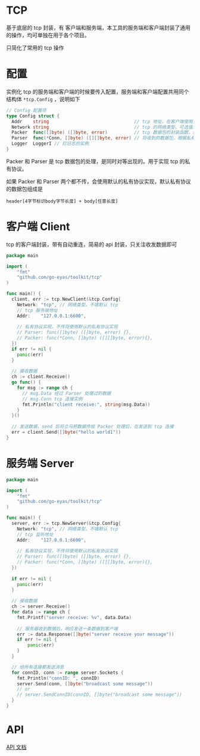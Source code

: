 # TCP 

基于底层的 tcp 封装，有 客户端和服务端，本工具的服务端和客户端封装了通用的操作，均可单独在用于各个项目。

只简化了常用的 tcp 操作

# 配置

实例化 tcp 的服务端和客户端的时候要传入配置，服务端和客户端配置共用同个结构体 `*tcp.Config` ，说明如下 

```go
// Config 配置项
type Config struct {
  Addr    string                                // tcp 地址，在客户端使用为需要连接的地址，在服务端使用为监听的地址
  Network string                                // tcp 的网络类型，可选值为 "tcp", "tcp4", "tcp6", "unix" or "unixpacket"
  Packer  func([]byte) ([]byte, error)          // tcp 数据包的封装函数，传入的数据是需要发送的业务数据，返回发送给 tcp 的数据
  Parser  func(*Conn, []byte) ([][]byte, error) // 将收到的数据包，根据私有协议转换成业务数据，在这里处理粘包,半包等数据包问题，返回处理好的数据包
  Logger  LoggerI // 打日志的实例
}
```

Packer 和 Parser 是 tcp 数据包的处理，是同时对等出现的。用于实现 tcp 的私有协议。

如果 Packer 和 Parser 两个都不传，会使用默认的私有协议实现，默认私有协议的数据包组成是

```
header[4字节标识body字节长度] + body[任意长度]
```

# 客户端 Client

tcp 的客户端封装，带有自动重连，简易的 api 封装，只关注收发数据即可

```go
package main

import (
    "fmt"
	"github.com/go-eyas/toolkit/tcp"
)

func main() {
  client, err := tcp.NewClient(&tcp.Config{
    Network: "tcp", // 网络类型，不填默认 tcp
    // tcp 服务端地址
  	Addr:    "127.0.0.1:6600",
  
    // 私有协议实现，不传将使用默认的私有协议实现
  	// Parser: func([]byte) ([]byte, error) {},
  	// Packer: func(*Conn, []byte) ([][]byte, error){},
  })
  if err != nil {
  	panic(err)
  }
  
  // 接收数据
  ch := client.Receive()
  go func() {
    for msg := range ch {
      // msg.Data 经过 Parser 处理过的数据
      // msg.Conn tcp 连接实例 
      fmt.Println("client receive:", string(msg.Data))
    }
  }()
  
  // 发送数据，send 后将立马把数据传给 Packer 处理后，在发送到 tcp 连接
  err = client.Send([]byte("hello world1"))
}


```

# 服务端 Server

```go
package main

import (
    "fmt"
	"github.com/go-eyas/toolkit/tcp"
)

func main() {
  server, err := tcp.NewServer(&tcp.Config{
  	Network: "tcp", // 网络类型，不填默认 tcp
    // tcp 监听地址
    Addr:    "127.0.0.1:6600",
    
    // 私有协议实现，不传将使用默认的私有协议实现
    // Parser: func([]byte) ([]byte, error) {},
    // Packer: func(*Conn, []byte) ([][]byte, error){},
  })
  
  if err != nil {
  	panic(err)
  }
  
  // 接收数据
  ch := server.Receive()
  for data := range ch {
  	fmt.Printf("server receive: %v", data.Data)
    
    // 服务器收到数据后，响应发送一条数据到客户端 
  	err := data.Response([]byte("server receive your message"))
  	if err != nil {
  		panic(err)
  	}
  }

  // 给所有连接都发送消息
  for connID, conn := range server.Sockets {
    fmt.Println("connID: ", connID)
    server.Send(conn, []byte("broadcast some message"))
    // or
    // server.SendConnID(connID, []byte("broadcast some message"))
  }
}

```

# API

[API 文档](https://gowalker.org/github.com/go-eyas/toolkit/tcp)